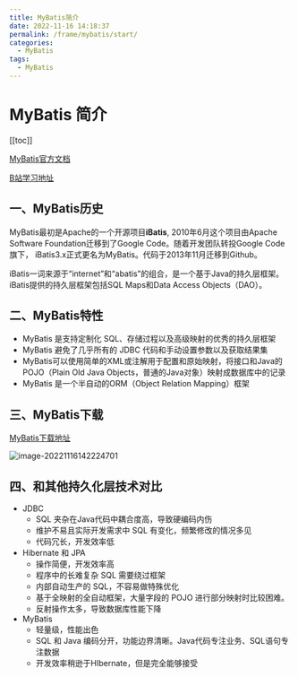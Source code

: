 ```yaml
---
title: MyBatis简介
date: 2022-11-16 14:18:37
permalink: /frame/mybatis/start/
categories:
  - MyBatis
tags:
  - MyBatis
---
```


# MyBatis 简介

[[toc]]

[MyBatis官方文档](https://mybatis.org/mybatis-3/)

[B站学习地址](https://www.bilibili.com/video/BV1VP4y1c7j7?p=1&vd_source=65e8ed62ff65aeec2427f9b6c8523b9b)

## 一、MyBatis历史

MyBatis最初是Apache的一个开源项目**iBatis**, 2010年6月这个项目由Apache Software Foundation迁移到了Google Code。随着开发团队转投Google Code旗下， iBatis3.x正式更名为MyBatis。代码于2013年11月迁移到Github。

iBatis一词来源于“internet”和“abatis”的组合，是一个基于Java的持久层框架。 iBatis提供的持久层框架包括SQL Maps和Data Access Objects（DAO）。

## 二、MyBatis特性

- MyBatis 是支持定制化 SQL、存储过程以及高级映射的优秀的持久层框架
- MyBatis 避免了几乎所有的 JDBC 代码和手动设置参数以及获取结果集
- MyBatis可以使用简单的XML或注解用于配置和原始映射，将接口和Java的POJO（Plain Old Java Objects，普通的Java对象）映射成数据库中的记录
- MyBatis 是一个半自动的ORM（Object Relation Mapping）框架

## 三、MyBatis下载

[MyBatis下载地址](https://github.com/mybatis/mybatis-3)

![image-20221116142224701](https://cdn.staticaly.com/gh/jinmunan/imgs@master/frame/mybatis/index/image-20221116142224701.png)

## 四、和其他持久化层技术对比

- JDBC
  - SQL 夹杂在Java代码中耦合度高，导致硬编码内伤
  - 维护不易且实际开发需求中 SQL 有变化，频繁修改的情况多见
  - 代码冗长，开发效率低
- Hibernate 和 JPA
  - 操作简便，开发效率高
  - 程序中的长难复杂 SQL 需要绕过框架
  - 内部自动生产的 SQL，不容易做特殊优化
  - 基于全映射的全自动框架，大量字段的 POJO 进行部分映射时比较困难。
  - 反射操作太多，导致数据库性能下降
- MyBatis
  - 轻量级，性能出色
  - SQL 和 Java 编码分开，功能边界清晰。Java代码专注业务、SQL语句专注数据
  - 开发效率稍逊于HIbernate，但是完全能够接受
